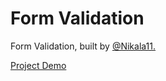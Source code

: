 # Form Validation

<p>Form Validation, built by <a href="https://github.com/Nikala11">@Nikala11.</a></p>

<a href="https://nikala11.github.io/Form-Validation/">Project Demo</a>
